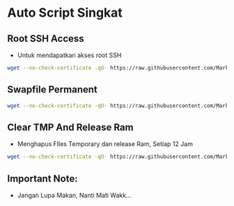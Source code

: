 # Auto Script Singkat

## Root SSH Access
- Untuk mendapatkan akses root SSH
```bash
wget --no-check-certificate -qO- https://raw.githubusercontent.com/Mark-HDR/Pterodactyl/main/root.sh | bash && rm -f root.sh

```

## Swapfile Permanent
```bash
wget --no-check-certificate -qO- https://raw.githubusercontent.com/Mark-HDR/Pterodactyl/main/swapfile.sh | bash && rm -f swapfile.sh

```

## Clear TMP And Release Ram
- Menghapus FIles Temporary dan release Ram, Setiap 12 Jam
```bash
wget --no-check-certificate -qO- https://raw.githubusercontent.com/Mark-HDR/Pterodactyl/main/cleartmp.sh | bash && chmod +x cleartmp.sh
```


## Important Note:
- Jangan Lupa Makan, Nanti Mati Wakk...
